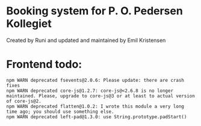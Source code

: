 # Booking system for P. O. Pedersen Kollegiet

Created by Runi and updated and maintained by Emil Kristensen

# Frontend todo:

    npm WARN deprecated fsevents@2.0.6: Please update: there are crash fixes
    npm WARN deprecated core-js@1.2.7: core-js@<2.6.8 is no longer maintained. Please, upgrade to core-js@3 or at least to actual version of core-js@2.
    npm WARN deprecated flatten@1.0.2: I wrote this module a very long time ago; you should use something else.
    npm WARN deprecated left-pad@1.3.0: use String.prototype.padStart()
